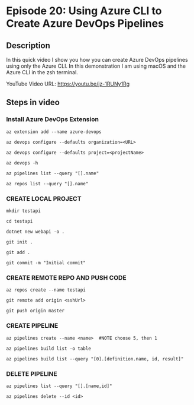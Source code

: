 
# Episode 20: Using Azure CLI to Create Azure DevOps Pipelines

## Description
In this quick video I show you how you can create Azure DevOps pipelines using only the Azure CLI. In this demonstration I am using macOS and the Azure CLI in the zsh terminal.

YouTube Video URL: https://youtu.be/jz-1RUNy1Rg

## Steps in video

### Install Azure DevOps Extension

    az extension add --name azure-devops
    
    az devops configure --defaults organization=<URL>
    
    az devops configure --defaults project=<projectName>
    
    az devops -h
    
    az pipelines list --query "[].name"
    
    az repos list --query "[].name"


### CREATE LOCAL PROJECT 

    mkdir testapi
    
    cd testapi
    
    dotnet new webapi -o .
    
    git init .
    
    git add .
    
    git commit -m "Initial commit"

### CREATE REMOTE REPO AND PUSH CODE

    az repos create --name testapi
    
    git remote add origin <sshUrl>
    
    git push origin master

### CREATE PIPELINE

    az pipelines create --name <name>  #NOTE choose 5, then 1
    
    az pipelines build list -o table
    
    az pipelines build list --query "[0].[definition.name, id, result]"

### DELETE PIPELINE

    az pipelines list --query "[].[name,id]"
    
    az pipelines delete --id <id>

